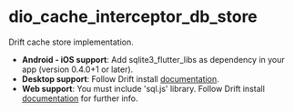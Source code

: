 # dio_cache_interceptor_db_store

Drift cache store implementation.


- __Android - iOS support__: Add sqlite3_flutter_libs as dependency in your app (version 0.4.0+1 or later).
- __Desktop support__: Follow Drift install [documentation](https://drift.simonbinder.eu/docs/platforms/).
- __Web support__: You must include 'sql.js' library. Follow Drift install [documentation](https://drift.simonbinder.eu/web/) for further info.
